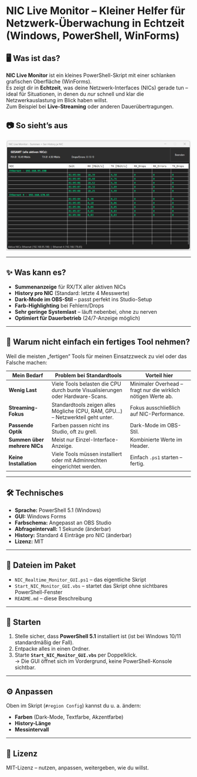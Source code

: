 # NIC Live Monitor – Kleiner Helfer für Netzwerk-Überwachung in Echtzeit (Windows, PowerShell, WinForms)

## 🖥 Was ist das?
**NIC Live Monitor** ist ein kleines PowerShell-Skript mit einer schlanken grafischen Oberfläche (WinForms).  
Es zeigt dir in **Echtzeit**, was deine Netzwerk-Interfaces (NICs) gerade tun – ideal für Situationen, in denen du *nur* schnell und klar die Netzwerkauslastung im Blick haben willst.  
Zum Beispiel bei **Live-Streaming** oder anderen Dauerübertragungen.

## 📷 So sieht’s aus
![So sieht’s aus](./Screenshot%202025-08-15%20010536.png) 

---

## ✨ Was kann es?
- **Summenanzeige** für RX/TX aller aktiven NICs
- **History pro NIC** (Standard: letzte 4 Messwerte)
- **Dark-Mode im OBS-Stil** – passt perfekt ins Studio-Setup
- **Farb-Highlighting** bei Fehlern/Drops
- **Sehr geringe Systemlast** – läuft nebenbei, ohne zu nerven
- **Optimiert für Dauerbetrieb** (24/7-Anzeige möglich)

---

## 🤔 Warum nicht einfach ein fertiges Tool nehmen?
Weil die meisten „fertigen“ Tools für meinen Einsatzzweck zu viel oder das Falsche machen:

| Mein Bedarf | Problem bei Standardtools | Vorteil hier |
|-------------|---------------------------|--------------|
| **Wenig Last** | Viele Tools belasten die CPU durch bunte Visualisierungen oder Hardware-Scans. | Minimaler Overhead – fragt nur die wirklich nötigen Werte ab. |
| **Streaming-Fokus** | Standardtools zeigen alles Mögliche (CPU, RAM, GPU…) – Netzwerkteil geht unter. | Fokus ausschließlich auf NIC-Performance. |
| **Passende Optik** | Farben passen nicht ins Studio, oft zu grell. | Dark-Mode im OBS-Stil. |
| **Summen über mehrere NICs** | Meist nur Einzel-Interface-Anzeige. | Kombinierte Werte im Header. |
| **Keine Installation** | Viele Tools müssen installiert oder mit Adminrechten eingerichtet werden. | Einfach `.ps1` starten – fertig. |

---

## 🛠 Technisches
- **Sprache:** PowerShell 5.1 (Windows)
- **GUI:** Windows Forms
- **Farbschema:** Angepasst an OBS Studio
- **Abfrageintervall:** 1 Sekunde (änderbar)
- **History:** Standard 4 Einträge pro NIC (änderbar)
- **Lizenz:** MIT

---

## 📂 Dateien im Paket
- `NIC_Realtime_Monitor_GUI.ps1` – das eigentliche Skript
- `Start_NIC_Monitor_GUI.vbs` – startet das Skript ohne sichtbares PowerShell-Fenster
- `README.md` – diese Beschreibung

---

## 🚀 Starten
1. Stelle sicher, dass **PowerShell 5.1** installiert ist (ist bei Windows 10/11 standardmäßig der Fall).
2. Entpacke alles in einen Ordner.
3. Starte **`Start_NIC_Monitor_GUI.vbs`** per Doppelklick.  
   → Die GUI öffnet sich im Vordergrund, keine PowerShell-Konsole sichtbar.

---

## ⚙ Anpassen
Oben im Skript (`#region Config`) kannst du u. a. ändern:
- **Farben** (Dark-Mode, Textfarbe, Akzentfarbe)
- **History-Länge**
- **Messintervall**

---

## 📜 Lizenz
MIT-Lizenz – nutzen, anpassen, weitergeben, wie du willst.
